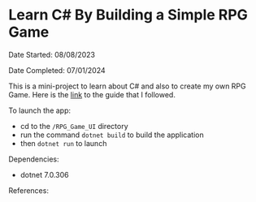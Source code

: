 # Learn C# By Building a Simple RPG Game

Date Started: 08/08/2023

Date Completed: 07/01/2024

This is a mini-project to learn about C# and also to create my own RPG Game. Here is the [link](https://soscsrpg.com/) to the guide that I followed.

To launch the app:

-   cd to the `/RPG_Game_UI` directory
-   run the command `dotnet build` to build the application
-   then `dotnet run` to launch

Dependencies:

-   dotnet 7.0.306

References:

<!-- - [BeautifulSoup4 API](https://www.crummy.com/software/BeautifulSoup/bs4/doc/) -->
